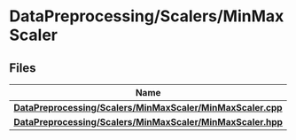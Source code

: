 # DataPreprocessing/Scalers/MinMaxScaler



## Files

| Name           |
| -------------- |
| **[DataPreprocessing/Scalers/MinMaxScaler/MinMaxScaler.cpp](_min_max_scaler_8cpp.md#file-minmaxscaler.cpp)**  |
| **[DataPreprocessing/Scalers/MinMaxScaler/MinMaxScaler.hpp](_min_max_scaler_8hpp.md#file-minmaxscaler.hpp)**  |
